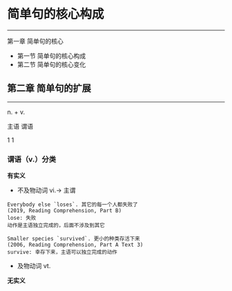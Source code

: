 # 简单句的核心构成

----------------------
第一章 简单句的核心
* 第一节 简单句的核心构成
* 第二节 简单句的核心变化

第二章 简单句的扩展
-----------------------
-----------------------

 n.  +  v.

主语   谓语

 1       1


### 谓语（v.）分类

**有实义**
* 不及物动词 vi.-> 主谓
```
Everybody else `loses`. 其它的每一个人都失败了
(2019, Reading Comprehension, Part B)
lose: 失败
动作是主语独立完成的，后面不涉及到其它

Smaller species `survived`. 更小的种类存活下来
(2006, Reading Comprehension, Part A Text 3)
survive: 幸存下来，主语可以独立完成的动作
```

* 及物动词 vt.


**无实义**




